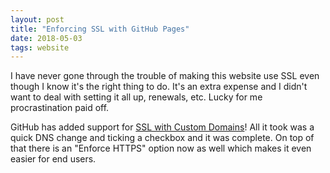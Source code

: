 ```yaml
---
layout: post
title: "Enforcing SSL with GitHub Pages"
date: 2018-05-03
tags: website
---
```


I have never gone through the trouble of making this website use SSL even though I know it's the right thing to do. It's an extra expense and I didn't want to deal with setting it all up, renewals, etc. Lucky for me procrastination paid off.

GitHub has added support for [SSL with Custom Domains](https://blog.github.com/2018-05-01-github-pages-custom-domains-https/)! All it took was a quick DNS change and ticking a checkbox and it was complete. On top of that there is an "Enforce HTTPS" option now as well which makes it even easier for end users.
